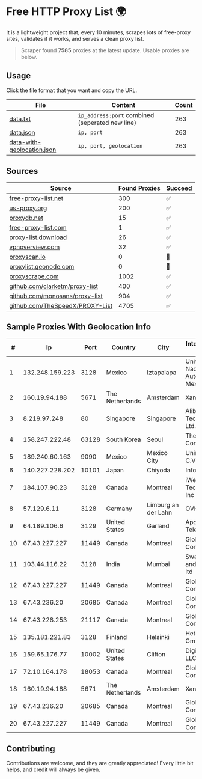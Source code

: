 
# Free HTTP Proxy List 🌍

It is a lightweight project that, every 10 minutes, scrapes lots of free-proxy sites, validates if it works, and serves a clean proxy list.


> Scraper found **7585** proxies at the latest update. Usable proxies are below.

## Usage

Click the file format that you want and copy the URL.


|File|Content|Count|
|----|-------|-----|
|[data.txt](https://raw.githubusercontent.com/themiralay/Proxy-List-World/master/data.txt)|`ip_address:port` combined (seperated new line)|263|
|[data.json](https://raw.githubusercontent.com/themiralay/Proxy-List-World/master/data.json)|`ip, port`|263|
|[data-with-geolocation.json](https://raw.githubusercontent.com/themiralay/Proxy-List-World/master/data-with-geolocation.json)|`ip, port, geolocation`|263|

## Sources

|Source|Found Proxies|Succeed|
|------|-------------|-------|
|[free-proxy-list.net](https://free-proxy-list.net)|300|✅|
|[us-proxy.org](https://www.us-proxy.org)|200|✅|
|[proxydb.net](http://proxydb.net)|15|✅|
|[free-proxy-list.com](https://free-proxy-list.com/?page=&port=&type%5B%5D=http&type%5B%5D=https&up_time=0&search=Search)|1|✅|
|[proxy-list.download](https://www.proxy-list.download/HTTP)|26|✅|
|[vpnoverview.com](https://vpnoverview.com/privacy/anonymous-browsing/free-proxy-servers)|32|✅|
|[proxyscan.io](https://www.proxyscan.io)|0|🚫|
|[proxylist.geonode.com](https://proxylist.geonode.com/api/proxy-list?limit=300&page=1&sort_by=lastChecked&sort_type=desc&protocols=http,https)|0|🚫|
|[proxyscrape.com](https://api.proxyscrape.com/v2/?request=displayproxies&protocol=http&timeout=10000&country=all&ssl=all&anonymity=all)|1002|✅|
|[github.com/clarketm/proxy-list](https://raw.githubusercontent.com/clarketm/proxy-list/master/proxy-list-raw.txt)|400|✅|
|[github.com/monosans/proxy-list](https://raw.githubusercontent.com/monosans/proxy-list/main/proxies/http.txt)|904|✅|
|[github.com/TheSpeedX/PROXY-List](https://raw.githubusercontent.com/TheSpeedX/PROXY-List/master/http.txt)|4705|✅|


## Sample Proxies With Geolocation Info

|#|Ip|Port|Country|City|Internet Service Provider|
|-|--|----|-------|----|-------------------------|
|1|132.248.159.223|3128|Mexico|Iztapalapa|Universidad Nacional Autonoma de Mexico|
|2|160.19.94.188|5671|The Netherlands|Amsterdam|Xantho UAB|
|3|8.219.97.248|80|Singapore|Singapore|Alibaba (US) Technology Co., Ltd.|
|4|158.247.222.48|63128|South Korea|Seoul|The Constant Company, LLC|
|5|189.240.60.163|9090|Mexico|Mexico City|Uninet S.A. de C.V.|
|6|140.227.228.202|10101|Japan|Chiyoda|InfoSphere|
|7|184.107.90.23|3128|Canada|Montreal|iWeb Technologies Inc|
|8|57.129.6.11|3128|Germany|Limburg an der Lahn|OVH SAS|
|9|64.189.106.6|3129|United States|Garland|Apogee Telecom Inc.|
|10|67.43.227.227|11449|Canada|Montreal|GloboTech Communications|
|11|103.44.116.22|3128|India|Mumbai|Swastik Internet and Cables pvt. ltd|
|12|67.43.227.227|11449|Canada|Montreal|GloboTech Communications|
|13|67.43.236.20|20685|Canada|Montreal|GloboTech Communications|
|14|67.43.228.253|21117|Canada|Montreal|GloboTech Communications|
|15|135.181.221.83|3128|Finland|Helsinki|Hetzner Online GmbH|
|16|159.65.176.77|10002|United States|Clifton|DigitalOcean, LLC|
|17|72.10.164.178|18053|Canada|Montreal|GloboTech Communications|
|18|160.19.94.188|5671|The Netherlands|Amsterdam|Xantho UAB|
|19|67.43.236.20|20685|Canada|Montreal|GloboTech Communications|
|20|67.43.227.227|11449|Canada|Montreal|GloboTech Communications|



## Contributing

Contributions are welcome, and they are greatly appreciated! Every
little bit helps, and credit will always be given.

